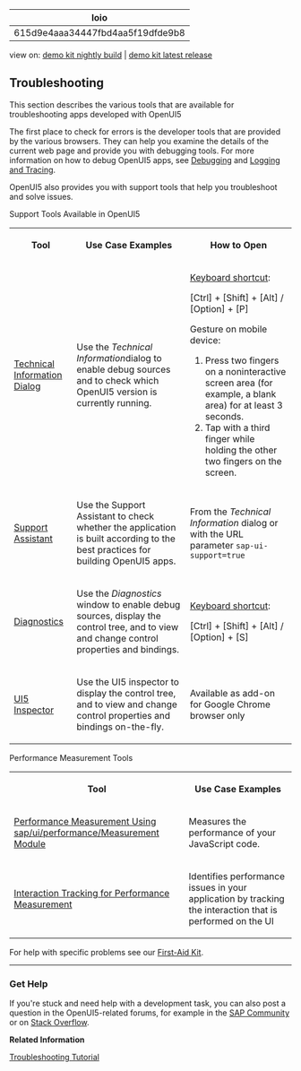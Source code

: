<!-- loio615d9e4aaa34447fbd4aa5f19dfde9b8 -->

| loio |
| -----|
| 615d9e4aaa34447fbd4aa5f19dfde9b8 |

<div id="loio">

view on: [demo kit nightly build](https://openui5nightly.hana.ondemand.com/#/topic/615d9e4aaa34447fbd4aa5f19dfde9b8) | [demo kit latest release](https://openui5.hana.ondemand.com/#/topic/615d9e4aaa34447fbd4aa5f19dfde9b8)</div>

## Troubleshooting

This section describes the various tools that are available for troubleshooting apps developed with OpenUI5

The first place to check for errors is the developer tools that are provided by the various browsers. They can help you examine the details of the current web page and provide you with debugging tools. For more information on how to debug OpenUI5 apps, see [Debugging](Debugging_c9b0f8c.md#loioc9b0f8cca852443f9b8d3bf8ba5626ab) and [Logging and Tracing](Logging_and_Tracing_9f4d62c.md).

  

OpenUI5 also provides you with support tools that help you troubleshoot and solve issues.

<a name="loio615d9e4aaa34447fbd4aa5f19dfde9b8__table_ugc_h2n_tv"/>Support Tools Available in OpenUI5


<table>
<tr>
<th>

Tool



</th>
<th>

Use Case Examples



</th>
<th>

How to Open



</th>
</tr>
<tr>
<td>

 [Technical Information Dialog](Technical_Information_Dialog_616a3ef.md#loio616a3ef07f554e20a3adf749c11f64e9) 



</td>
<td>

Use the *Technical Information*dialog to enable debug sources and to check which OpenUI5 version is currently running.



</td>
<td>

[Keyboard shortcut](Keyboard_Shortcuts_for_OpenUI5_Tools_154844c.md):

 [Ctrl\] + [Shift\] + [Alt\] / [Option\] + [P\] 

Gesture on mobile device:

1.  Press two fingers on a noninteractive screen area \(for example, a blank area\) for at least 3 seconds.
2.  Tap with a third finger while holding the other two fingers on the screen.



</td>
</tr>
<tr>
<td>

 [Support Assistant](Support_Assistant_57ccd7d.md) 



</td>
<td>

Use the Support Assistant to check whether the application is built according to the best practices for building OpenUI5 apps.



</td>
<td>

From the *Technical Information* dialog or with the URL parameter `sap-ui-support=true` 



</td>
</tr>
<tr>
<td>

 [Diagnostics](Diagnostics_6ec18e8.md#loio6ec18e80b0ce47f290bc2645b0cc86e6) 



</td>
<td>

Use the *Diagnostics* window to enable debug sources, display the control tree, and to view and change control properties and bindings.



</td>
<td>

[Keyboard shortcut](Keyboard_Shortcuts_for_OpenUI5_Tools_154844c.md):

 [Ctrl\] + [Shift\] + [Alt\] / [Option\] + [S\] 



</td>
</tr>
<tr>
<td>

 [UI5 Inspector](UI5_Inspector_b24e724.md) 



</td>
<td>

Use the UI5 inspector to display the control tree, and to view and change control properties and bindings on-the-fly.



</td>
<td>

Available as add-on for Google Chrome browser only



</td>
</tr>
</table>

<a name="loio615d9e4aaa34447fbd4aa5f19dfde9b8__table_o55_rvb_p1b"/>Performance Measurement Tools


<table>
<tr>
<th>

Tool



</th>
<th>

Use Case Examples



</th>
</tr>
<tr>
<td>

 [Performance Measurement Using sap/ui/performance/Measurement Module](Performance_Measurement_Using_sapuiperformanceMeasurement_Module_78880c0.md) 



</td>
<td>

Measures the performance of your JavaScript code.



</td>
</tr>
<tr>
<td>

 [Interaction Tracking for Performance Measurement](Interaction_Tracking_for_Performance_Measurement_b2825ea.md) 



</td>
<td>

Identifies performance issues in your application by tracking the interaction that is performed on the UI



</td>
</tr>
</table>

For help with specific problems see our [First-Aid Kit](First-Aid_Kit_dfe4f79.md).

***

<a name="loio615d9e4aaa34447fbd4aa5f19dfde9b8__section_sjf_1rz_s1b"/>

### Get Help

If you're stuck and need help with a development task, you can also post a question in the OpenUI5-related forums, for example in the [SAP Community](https://www.sap.com/community/topic/ui5.html) or on [Stack Overflow](https://stackoverflow.com/search?q=sapui5).

**Related Information**  


[Troubleshooting Tutorial](Troubleshooting_5661952.md)

